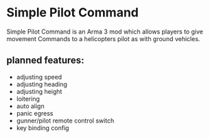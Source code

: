 # Simple Pilot Command

Simple Pilot Command is an Arma 3 mod which allows players to give movement Commands to a helicopters pilot as with ground vehicles.

## planned features:

- adjusting speed
- adjusting heading
- adjusting height
- loitering
- auto align
- panic egress
- gunner/pilot remote control switch
- key binding config
